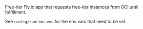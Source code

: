 Free-tier Fly.io app that requests free-tier instances from OCI until fulfillment.

See `config/runtime.exs` for the env vars that need to be set.
